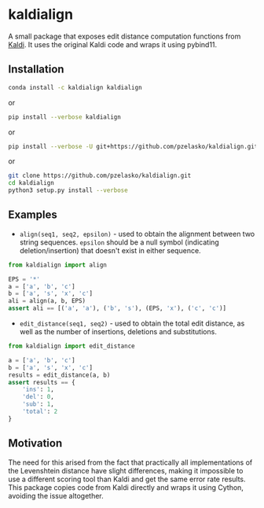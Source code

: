 # kaldialign

A small package that exposes edit distance computation functions from [Kaldi](https://github.com/kaldi-asr/kaldi). It uses the original Kaldi code and wraps it using pybind11.

## Installation

```bash
conda install -c kaldialign kaldialign
```

or

```bash
pip install --verbose kaldialign
```

or

```bash
pip install --verbose -U git+https://github.com/pzelasko/kaldialign.git
```

or

```bash
git clone https://github.com/pzelasko/kaldialign.git
cd kaldialign
python3 setup.py install --verbose
```

## Examples

- `align(seq1, seq2, epsilon)` - used to obtain the alignment between two string sequences. `epsilon` should be a null symbol (indicating deletion/insertion) that doesn't exist in either sequence.

```python
from kaldialign import align

EPS = '*'
a = ['a', 'b', 'c']
b = ['a', 's', 'x', 'c']
ali = align(a, b, EPS)
assert ali == [('a', 'a'), ('b', 's'), (EPS, 'x'), ('c', 'c')]
```

- `edit_distance(seq1, seq2)` - used to obtain the total edit distance, as well as the number of insertions, deletions and substitutions.

```python
from kaldialign import edit_distance

a = ['a', 'b', 'c']
b = ['a', 's', 'x', 'c']
results = edit_distance(a, b)
assert results == {
    'ins': 1,
    'del': 0,
    'sub': 1,
    'total': 2
}
```

## Motivation

The need for this arised from the fact that practically all implementations of the Levenshtein distance have slight differences, making it impossible to use a different scoring tool than Kaldi and get the same error rate results. This package copies code from Kaldi directly and wraps it using Cython, avoiding the issue altogether.
